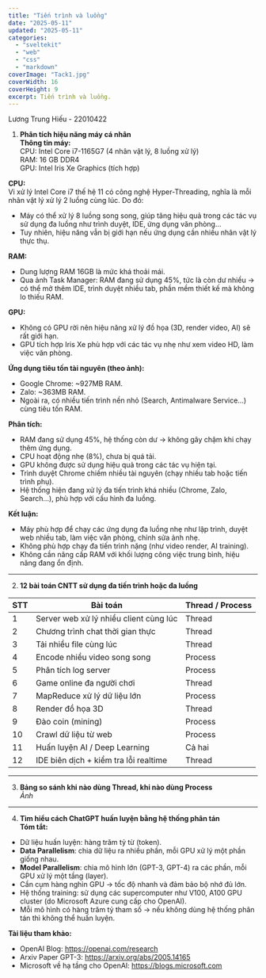 ```yaml
---
title: "Tiến trình và luồng"
date: "2025-05-11"
updated: "2025-05-11"
categories:
  - "sveltekit"
  - "web"
  - "css"
  - "markdown"
coverImage: "Tack1.jpg"
coverWidth: 16
coverHeight: 9
excerpt: Tiến trình và luồng.
---
```


Lương Trung Hiếu - 22010422

1. **Phân tích hiệu năng máy cá nhân**  
**Thông tin máy:**  
CPU: Intel Core i7-1165G7 (4 nhân vật lý, 8 luồng xử lý)  
RAM: 16 GB DDR4  
GPU: Intel Iris Xe Graphics (tích hợp)

**CPU:**  
Vi xử lý Intel Core i7 thế hệ 11 có công nghệ Hyper-Threading, nghĩa là mỗi nhân vật lý xử lý 2 luồng cùng lúc. Do đó:

- Máy có thể xử lý 8 luồng song song, giúp tăng hiệu quả trong các tác vụ sử dụng đa luồng như trình duyệt, IDE, ứng dụng văn phòng…
- Tuy nhiên, hiệu năng vẫn bị giới hạn nếu ứng dụng cần nhiều nhân vật lý thực thụ.

**RAM:**  
- Dung lượng RAM 16GB là mức khá thoải mái.  
- Qua ảnh Task Manager: RAM đang sử dụng 45%, tức là còn dư nhiều → có thể mở thêm IDE, trình duyệt nhiều tab, phần mềm thiết kế mà không lo thiếu RAM.

**GPU:**  
- Không có GPU rời nên hiệu năng xử lý đồ họa (3D, render video, AI) sẽ rất giới hạn.  
- GPU tích hợp Iris Xe phù hợp với các tác vụ nhẹ như xem video HD, làm việc văn phòng.

**Ứng dụng tiêu tốn tài nguyên (theo ảnh):**  
- Google Chrome: ~927MB RAM.  
- Zalo: ~363MB RAM.  
- Ngoài ra, có nhiều tiến trình nền nhỏ (Search, Antimalware Service…) cùng tiêu tốn RAM.

**Phân tích:**  
- RAM đang sử dụng 45%, hệ thống còn dư → không gây chậm khi chạy thêm ứng dụng.  
- CPU hoạt động nhẹ (8%), chưa bị quá tải.  
- GPU không được sử dụng hiệu quả trong các tác vụ hiện tại.  
- Trình duyệt Chrome chiếm nhiều tài nguyên (chạy nhiều tab hoặc tiến trình phụ).  
- Hệ thống hiện đang xử lý đa tiến trình khá nhiều (Chrome, Zalo, Search…), phù hợp với cấu hình đa luồng.

**Kết luận:**  
- Máy phù hợp để chạy các ứng dụng đa luồng nhẹ như lập trình, duyệt web nhiều tab, làm việc văn phòng, chỉnh sửa ảnh nhẹ.  
- Không phù hợp chạy đa tiến trình nặng (như video render, AI training).  
- Không cần nâng cấp RAM với khối lượng công việc trung bình, hiệu năng đang ổn định.

---

2. **12 bài toán CNTT sử dụng đa tiến trình hoặc đa luồng**

| STT | Bài toán                              | Thread / Process |
|-----|----------------------------------------|------------------|
| 1   | Server web xử lý nhiều client cùng lúc | Thread           |
| 2   | Chương trình chat thời gian thực       | Thread           |
| 3   | Tải nhiều file cùng lúc                | Thread           |
| 4   | Encode nhiều video song song           | Process          |
| 5   | Phân tích log server                   | Process          |
| 6   | Game online đa người chơi              | Thread           |
| 7   | MapReduce xử lý dữ liệu lớn            | Process          |
| 8   | Render đồ họa 3D                        | Thread           |
| 9   | Đào coin (mining)                       | Process          |
| 10  | Crawl dữ liệu từ web                   | Process          |
| 11  | Huấn luyện AI / Deep Learning          | Cả hai           |
| 12  | IDE biên dịch + kiểm tra lỗi realtime  | Thread           |

---

3. **Bảng so sánh khi nào dùng Thread, khi nào dùng Process**  
*Ảnh*

---

4. **Tìm hiểu cách ChatGPT huấn luyện bằng hệ thống phân tán**  
**Tóm tắt:**

- Dữ liệu huấn luyện: hàng trăm tỷ từ (token).
- **Data Parallelism**: chia dữ liệu ra nhiều phần, mỗi GPU xử lý một phần giống nhau.
- **Model Parallelism**: chia mô hình lớn (GPT-3, GPT-4) ra các phần, mỗi GPU xử lý một tầng (layer).
- Cần cụm hàng nghìn GPU → tốc độ nhanh và đảm bảo bộ nhớ đủ lớn.
- Hệ thống training: sử dụng các supercomputer như V100, A100 GPU cluster (do Microsoft Azure cung cấp cho OpenAI).
- Mỗi mô hình có hàng trăm tỷ tham số → nếu không dùng hệ thống phân tán thì không thể huấn luyện.

**Tài liệu tham khảo:**

- OpenAI Blog: https://openai.com/research
- Arxiv Paper GPT-3: https://arxiv.org/abs/2005.14165
- Microsoft về hạ tầng cho OpenAI: https://blogs.microsoft.com

